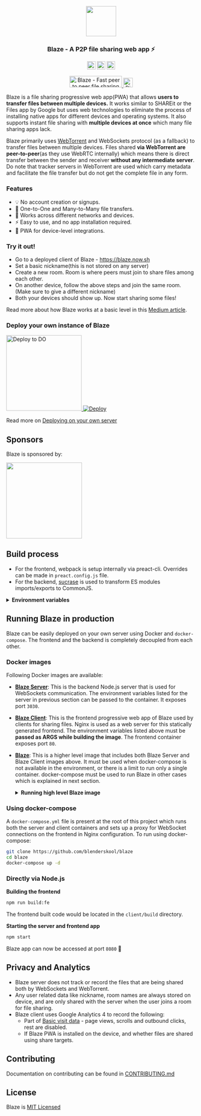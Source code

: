 <div align="center">
  <p align="center">
    <a href="https://blaze.now.sh">
      <img src="https://github.com/blenderskool/blaze/raw/next/client/src/assets/images/apple-touch-icon-152x152.png" width="80">
    </a>
  </p>
  <p align="center">  
    <h3>Blaze - A P2P file sharing web app ⚡</h3>
  </p>

  <p align="center">
    <img src="https://blaze.now.sh/api/badges/status" height="22" />
    <img src="https://blaze.now.sh/api/badges/release" height="22" />
    <img src="https://blaze.now.sh/api/badges/license" height="22" />
  </p>
  
  <p align="center">
    <a href="https://www.producthunt.com/posts/blaze-2?utm_source=badge-top-post-badge&utm_medium=badge&utm_souce=badge-blaze-2" target="_blank">
      <img src="https://api.producthunt.com/widgets/embed-image/v1/top-post-badge.svg?post_id=174403&theme=dark&period=daily" alt="Blaze - Fast peer to peer file sharing web app ⚡ | Product Hunt Embed" width="139px" height="30px" />
    </a>
    <a href="https://bit.ly/36uX8oU" target="_blank">
      <img src="https://opensource.nyc3.cdn.digitaloceanspaces.com/attribution/assets/PoweredByDO/DO_Powered_by_Badge_blue.svg" alt="Digital Ocean" height="25px" />
    </a>
  </p>
</div>

Blaze is a file sharing progressive web app(PWA) that allows **users to transfer files between multiple devices.**
It works similar to SHAREit or the Files app by Google but uses web technologies to eliminate the process of installing
native apps for different devices and operating systems. It also supports instant file sharing with **multiple devices at once** which many file sharing apps lack.

Blaze primarily uses [WebTorrent](https://webtorrent.io) and WebSockets protocol (as a fallback) to transfer files between multiple devices. Files shared **via WebTorrent are peer-to-peer**(as they use WebRTC internally) which means there is direct transfer between the sender and receiver **without any intermediate server**. Do note that tracker servers in WebTorrent are used which carry metadata and facilitate the file transfer but do not get the complete file in any form.

### Features
- 💡 No account creation or signups.
- 🚀 One-to-One and Many-to-Many file transfers.
- 🔮 Works across different networks and devices.
- ⚡ Easy to use, and no app installation required.
- 📱 PWA for device-level integrations.

### Try it out!
- Go to a deployed client of Blaze - https://blaze.now.sh
- Set a basic nickname(this is not stored on any server)
- Create a new room. Room is where peers must join to share files among each other.
- On another device, follow the above steps and join the same room. (Make sure to give a different nickname)
- Both your devices should show up. Now start sharing some files!
 
Read more about how Blaze works at a basic level in this [Medium article](https://medium.com/@AkashHamirwasia/new-ways-of-sharing-files-across-devices-over-the-web-using-webrtc-2554abaeb2e6).

### Deploy your own instance of Blaze
<p>
  <a href="https://cloud.digitalocean.com/apps/new?repo=https://github.com/blenderskool/blaze/tree/master&refcode=ddb2a965377c">
    <img src="https://www.deploytodo.com/do-btn-blue.svg" alt="Deploy to DO" width="200">
  </a>
  <a href="https://heroku.com/deploy?template=https://github.com/blenderskool/blaze/tree/master">
    <img src="https://www.herokucdn.com/deploy/button.svg" alt="Deploy">
  </a>
</p>

Read more on [Deploying on your own server](#running-blaze-in-production)

## Sponsors
Blaze is sponsored by:
<p>
  <a href="https://bit.ly/36uX8oU">
    <img src="https://opensource.nyc3.cdn.digitaloceanspaces.com/attribution/assets/SVG/DO_Logo_horizontal_blue.svg" width="201px">
  </a>
</p>

## Build process
- For the frontend, webpack is setup internally via preact-cli. Overrides can be made in `preact.config.js` file.
- For the backend, [sucrase](https://www.npmjs.com/package/sucrase) is used to transform ES modules imports/exports to CommonJS.


<details><summary><b>Environment variables</b></summary>
<p>
Following environment variables can be set in the build process:


| variable             | description                                                           | default                                           |
|----------------------|-----------------------------------------------------------------------|---------------------------------------------------|
| **client**           | Variables for **client** should be set as build args if using Docker. |                                                   |
| `WS_HOST`            | URL to the server that is running the Blaze WebSockets server.        | 'ws://\<your-local-ip\>:3030'                     |
| `SERVER_HOST`        | URL to the server that running the Blaze HTTP server.                 | 'http://\<your-local-ip\>:3030'                   |
| `WS_SIZE_LIMIT`      | Max file size limit when transferring files over WebSockets in bytes. | 100000000 (100 MBs)                               |
| `TORRENT_SIZE_LIMIT` | Max file size limit when transferring files over WebTorrent in bytes. | 700000000 (700 MBs)                               |
| **server**           |                                                                       |                                                   |
| `ORIGIN`             | Array of string URLs to allow CORS.                                   | *                                                 |
| `PORT`               | Port for the server to run.                                           | 3030                                              |
| `WS_SIZE_LIMIT`      | Max file size limit when transferring files over WebSockets in bytes. | 100000000 (100 MBs)                               |
| `DISABLE_SSE_EVENTS` | Disable server side events to reduce long-lived connections.          | false                                             |
| `TRUST_PROXY`        | Whether server is behind a trusted proxy and can read forwarded IPs.  | _false_ when standalone, _true_ in docker-compose |
----------------------------------------------------------------------------------------------------------------------------------------------------

**NOTE:** Any URL in the environment variables should not end with `/`.

</p>
</details>

## Running Blaze in production
Blaze can be easily deployed on your own server using Docker and `docker-compose`. The frontend and the backend is completely decoupled from each other.

### Docker images
Following Docker images are available:
- **[Blaze Server](https://hub.docker.com/r/akashhamirwasia/blaze-server)**: This is the backend Node.js server that is used for WebSockets communication. The environment variables listed for the server in previous section can be passed to the container. It exposes port `3030`.

- **[Blaze Client](https://hub.docker.com/r/akashhamirwasia/blaze-client)**: This is the frontend progressive web app of Blaze used by clients for sharing files. Nginx is used as a web server for this statically generated frontend. The environment variables listed above must be **passed as ARGS while building the image**. The frontend container exposes port `80`.

- **[Blaze](https://hub.docker.com/r/akashhamirwasia/blaze)**: This is a higher level image that includes both Blaze Server and Blaze Client images above. It must be used when docker-compose is not available in the environment, or there is a limit to run only a single container. docker-compose must be used to run Blaze in other cases which is explained in next section.
  <details><summary><b>Running high level Blaze image</b></summary>
  <pre>docker run -p 8080:80 -p 3030:3030 -e PORT=80 akashhamirwasia/blaze:latest</pre>
  <p>  
    <b>NOTE:</b> The <code>PORT</code> environment variable and the container port should be the same.(In the above example, it is set as <code>80</code>).
  </p>
  </details>

### Using docker-compose
A `docker-compose.yml` file is present at the root of this project which runs both the server and client containers and sets up a proxy for WebSocket connections on the frontend in Nginx configuration. To run using docker-compose:

```bash
git clone https://github.com/blenderskool/blaze
cd blaze
docker-compose up -d
```

### Directly via Node.js

**Building the frontend**
```bash
npm run build:fe
```
The frontend built code would be located in the `client/build` directory.


**Starting the server and frontend app**
```bash
npm start
```
Blaze app can now be accessed at port `8080` :tada:

## Privacy and Analytics
- Blaze server does not track or record the files that are being shared both by WebSockets and WebTorrent.
- Any user related data like nickname, room names are always stored on device, and are only shared with the server when the user joins a room for file sharing.
- Blaze client uses Google Analytics 4 to record the following:
  - Part of [Basic visit data](https://support.google.com/analytics/answer/9234069?hl=en) - page views, scrolls and outbound clicks, rest are disabled.
  - If Blaze PWA is installed on the device, and whether files are shared using share targets.

## Contributing
Documentation on contributing can be found in [CONTRIBUTING.md](https://github.com/blenderskool/blaze/blob/master/CONTRIBUTING.md)

## License
Blaze is [MIT Licensed](https://github.com/blenderskool/blaze/blob/master/LICENSE)
